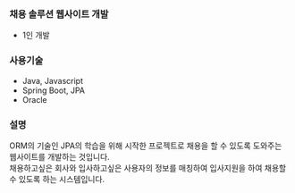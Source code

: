 ### 채용 솔루션 웹사이트 개발
- 1인 개발

### 사용기술
- Java, Javascript
- Spring Boot, JPA
- Oracle

### 설명
ORM의 기술인 JPA의 학습을 위해 시작한 프로젝트로 채용을 할 수 있도록 도와주는 웹사이트를 개발하는 것입니다.<br>
채용하고싶은 회사와 입사하고싶은 사용자의 정보를 매칭하여 입사지원을 하여 채용할 수 있도록 하는 시스템입니다.
